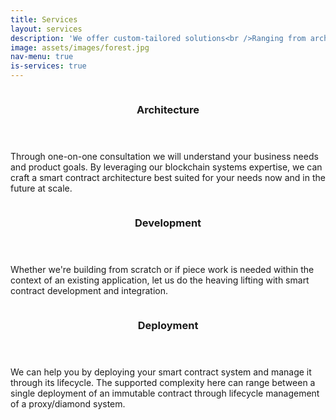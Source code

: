 ```yaml
---
title: Services
layout: services
description: 'We offer custom-tailored solutions<br />Ranging from archtecture to implementation and deployment.'
image: assets/images/forest.jpg
nav-menu: true
is-services: true
---
```


<!-- Main -->
<div id="main">

<!-- List -->
<section id="two" class="spotlights">
	<section>
		<a class="image">
			<img src="{% link assets/images/archshort.png %}" alt="" data-position="center center" />
		</a>
		<div class="content">
			<div class="inner">
				<header class="major">
					<h3>Architecture</h3>
				</header>
				<p>Through one-on-one consultation we will understand your business needs and product goals. By leveraging our blockchain systems expertise, we can craft a smart contract architecture best suited for your needs now and in the future at scale. </p>
			</div>
		</div>
	</section>
	<section>
		<a class="image">
			<img src="{% link assets/images/development.png %}" alt="" data-position="top center" />
		</a>
		<div class="content">
			<div class="inner">
				<header class="major">
					<h3>Development</h3>
				</header>
				<p>Whether we're building from scratch or if piece work is needed within the context of an existing application, let us do the heaving lifting with smart contract development and integration.</p>
			</div>
		</div>
	</section>
	<section>
		<a class="image">
			<img src="{% link assets/images/deployment.png %}" alt="" data-position="25% 25%" />
		</a>
		<div class="content">
			<div class="inner">
				<header class="major">
					<h3>Deployment</h3>
				</header>
				<p>We can help you by deploying your smart contract system and manage it through its lifecycle. The supported complexity here can range between a single deployment of an immutable contract through lifecycle management of a proxy/diamond system.</p>
			</div>
		</div>
	</section>
</section>
</div>